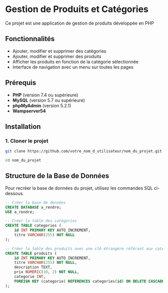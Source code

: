 # Gestion de Produits et Catégories

Ce projet est une application de gestion de produits développée en PHP

## Fonctionnalités

- Ajouter, modifier et supprimer des catégories
- Ajouter, modifier et supprimer des produits
- Afficher les produits en fonction de la catégorie sélectionnée
- Interface de navigation avec un menu sur toutes les pages

## Prérequis

- **PHP** (version 7.4 ou supérieure)
- **MySQL** (version 5.7 ou supérieure)
- **phpMyAdmin** (version 5.2.1)
- **Wampserver54**

## Installation

### 1. Cloner le projet

```bash
git clone https://github.com/votre_nom_d_utilisateur/nom_du_projet.git
```
```bash
cd nom_du_projet
```

## Structure de la Base de Données

Pour recréer la base de données du projet, utilisez les commandes SQL ci-dessous.

```sql
-- Créer la base de données
CREATE DATABASE a_rendre;
USE a_rendre;
```
```sql
-- Créer la table des catégories
CREATE TABLE categories (
    id INT PRIMARY KEY AUTO_INCREMENT,
    titre VARCHAR(255) NOT NULL
);
```
```sql
-- Créer la table des produits avec une clé étrangère référant aux catégories
CREATE TABLE produits (
    id INT PRIMARY KEY AUTO_INCREMENT,
    titre VARCHAR(255) NOT NULL,
    description TEXT,
    prix NUMERIC(10, 2) NOT NULL,
    categorie INT,
    FOREIGN KEY (categorie) REFERENCES categories(id) ON DELETE CASCADE ON UPDATE CASCADE
);
```
